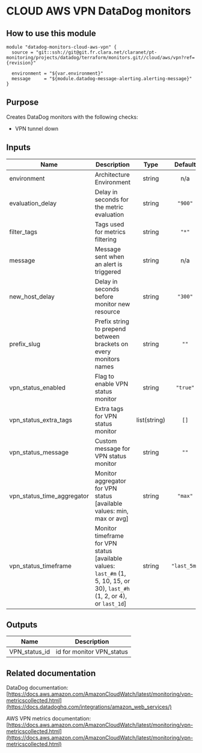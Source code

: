 # CLOUD AWS VPN DataDog monitors

## How to use this module

```
module "datadog-monitors-cloud-aws-vpn" {
  source = "git::ssh://git@git.fr.clara.net/claranet/pt-monitoring/projects/datadog/terraform/monitors.git//cloud/aws/vpn?ref={revision}"

  environment = "${var.environment}"
  message     = "${module.datadog-message-alerting.alerting-message}"
}

```

## Purpose

Creates DataDog monitors with the following checks:

- VPN tunnel down

## Inputs

| Name | Description | Type | Default | Required |
|------|-------------|:----:|:-----:|:-----:|
| environment | Architecture Environment | string | n/a | yes |
| evaluation\_delay | Delay in seconds for the metric evaluation | string | `"900"` | no |
| filter\_tags | Tags used for metrics filtering | string | `"*"` | no |
| message | Message sent when an alert is triggered | string | n/a | yes |
| new\_host\_delay | Delay in seconds before monitor new resource | string | `"300"` | no |
| prefix\_slug | Prefix string to prepend between brackets on every monitors names | string | `""` | no |
| vpn\_status\_enabled | Flag to enable VPN status monitor | string | `"true"` | no |
| vpn\_status\_extra\_tags | Extra tags for VPN status monitor | list(string) | `[]` | no |
| vpn\_status\_message | Custom message for VPN status monitor | string | `""` | no |
| vpn\_status\_time\_aggregator | Monitor aggregator for VPN status [available values: min, max or avg] | string | `"max"` | no |
| vpn\_status\_timeframe | Monitor timeframe for VPN status [available values: `last_#m` (1, 5, 10, 15, or 30), `last_#h` (1, 2, or 4), or `last_1d`] | string | `"last_5m"` | no |

## Outputs

| Name | Description |
|------|-------------|
| VPN\_status\_id | id for monitor VPN_status |

## Related documentation

DataDog documentation: [https://docs.aws.amazon.com/AmazonCloudWatch/latest/monitoring/vpn-metricscollected.html](https://docs.datadoghq.com/integrations/amazon_web_services/)

AWS VPN metrics documentation: [https://docs.aws.amazon.com/AmazonCloudWatch/latest/monitoring/vpn-metricscollected.html](https://docs.aws.amazon.com/AmazonCloudWatch/latest/monitoring/vpn-metricscollected.html)
